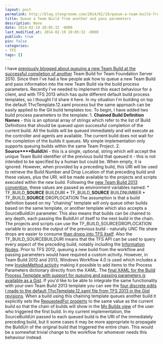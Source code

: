 ```yaml
---
layout: post
permalink: http://blog.stangroome.com/2014/02/19/queue-a-team-build-from-another-and-pass-parameters/
title: Queue a Team Build from another and pass parameters
description: None
date: 2014-02-19 10:05:32 -0000
last_modified_at: 2014-02-19 10:05:32 -0000
publish: true
pin: false
categories:
- TFS
tags: []
---
```

I have [previously blogged about queuing a new Team Build at the successful completion of another](http://blog.stangroome.com/2011/09/06/queue-another-team-build-when-one-team-build-succeeds/ "Queue another Team Build when one Team Build succeeds") Team Build for Team Foundation Server 2010. Since then I've had a few people ask how to queue a new Team Build and pass information into the new Team Build via the build process parameters. Recently I've needed to implement this exact behaviour for a client, and with TFS 2013 which has quite different default build process templates, so I thought I'd share it here. In my situation I'm building on top the default TfvcTemplate.12.xaml process but the same approach can be easily applied to the Git build templates too. To begin, I have added two build process parameters to the template:
    1. **Chained Build Definition Names** \- this is an optional array of strings which refer to the list of Build Definitions that should be queued upon successful completion of the current build. All the builds will be queued immediately and will execute as the controller and agents are available. The current build does not wait for the completion of the builds it queues. My simple implementation only supports queuing builds within the same Team Project.
    2. **Source****BuildUri** \- this is a single, optional, string which will accept the unique Team Build identifier of the previous build that queued it - this is not intended to be specified by a human but could be. When empty, it is ignored. However, when provided by a preceding build, this URI will be used to retrieve the Build Number and Drop Location of that preceding build and these values, plus the URI, will be made available to the projects and scripts executed within the new build. Following the [new Team Build 2013 convention](http://msdn.microsoft.com/en-us/library/dn376353.aspx#env_vars), these values are passed as environment variables named:
       * TF_BUILD_**SOURCE** BUILDURI
       * TF_BUILD_**SOURCE** BUILDNUMBER
       * TF_BUILD_**SOURCE** DROPLOCATION
The assumption is that a build definition based on my "chaining" template will only queue other builds based on the same template, or another template which also accepts a SourceBuildUri parameter. This also means that builds can be chained to any depth, each passing the BuildUri of itself to the next build in the chain. The projects and scripts can use the TF_BUILD_SOURCEDROPLOCATION variable to access the output of the previous build - naturally UNC file share drops are easier to consume [than drops into TFS itself](http://msdn.microsoft.com/en-us/library/bb778394.aspx). Also the TF_BUILD_SOURCEBUILDURI means that the TFS API can be used to query every aspect of the preceding build, notably including the [Information Nodes](http://msdn.microsoft.com/en-us/library/microsoft.teamfoundation.build.client.informationnodeconverters.aspx). Prior to TFS 2012, queuing a new build from the workflow and passing parameters would have required a custom activity. However, in Team Build 2012 and 2013, Windows Workflow 4.0 is used which includes a new [InvokeMethod activity](http://msdn.microsoft.com/en-us/library/dd807388\(v=vs.110\).aspx) making it possible to add items to the Process Parameters dictionary directly from the XAML. The [final XAML for the Build Process Template with support for queuing and passing parameters is available as a Gist](https://gist.github.com/jstangroome/9089053). If you'd like to be able to integrate the same functionality with your own Team Build 2013 template you can see the [four discrete edits I made to the default TfvcTemplate.12.xaml file from TFS 2013 in the Gist revisions](https://gist.github.com/jstangroome/9089053/revisions). When a build using this chaining template queues another build it explicitly sets the [RequestedFor property](http://msdn.microsoft.com/en-us/library/microsoft.teamfoundation.build.client.ibuildrequest.requestedfor.aspx) to the same value as the current build so that the chain of builds will show in the [My Builds view](http://msdn.microsoft.com/en-us/library/ms181721.aspx#TeamExplorer) of the user who triggered the first build. In my current implementation, the SourceBuildUri passed to each queued build is the URI of the immediately preceding build, but it some cases it may be more appropriate to propagate the BuildUri of the original build that triggered the entire chain. This would be a somewhat trivial change to the workflow for whomever needs this behaviour instead.
